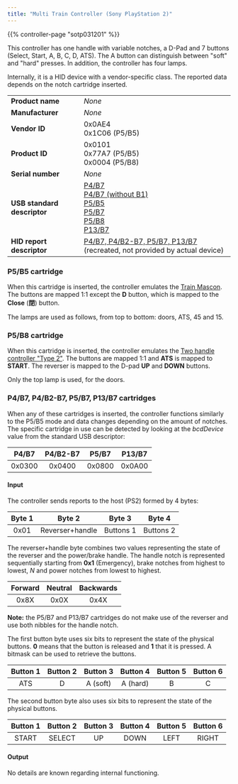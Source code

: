 ```yaml
---
title: "Multi Train Controller (Sony PlayStation 2)"
---
```


{{% controller-page "sotp031201" %}}

This controller has one handle with variable notches, a D-Pad and 7 buttons (Select, Start, A, B, C, D, ATS). The A button can distinguish between "soft" and "hard" presses. In addition, the controller has four lamps.

Internally, it is a HID device with a vendor-specific class. The reported data depends on the notch cartridge inserted. 

|                             |                                           |
|-----------------------------|-------------------------------------------|
| **Product name**            | *None*                                    |
| **Manufacturer**            | *None*                                    |
| **Vendor ID**               | 0x0AE4<br>0x1C06 (P5/B5)                  |
| **Product ID**              | 0x0101<br>0x77A7 (P5/B5)<br>0x0004 (P5/B8) |
| **Serial number**           | *None*                                    |
| **USB standard descriptor** | [P4/B7](/controllers/usb/descriptors/sotp031201-P4B7_standard-descriptor.txt)<br>[P4/B7 (without B1)](/controllers/usb/descriptors/sotp031201-P4B1B7_standard-descriptor.txt)<br>[P5/B5](/controllers/usb/descriptors/sotp031201-P5B5_standard-descriptor.txt)<br>[P5/B7](/controllers/usb/descriptors/sotp031201-P5B7_standard-descriptor.txt)<br>[P5/B8](/controllers/usb/descriptors/sotp031201-P5B8_standard-descriptor.txt)<br>[P13/B7](/controllers/usb/descriptors/sotp031201-P13B7_standard-descriptor.txt) |
| **HID report descriptor**   | [P4/B7, P4/B2-B7, P5/B7, P13/B7](/controllers/usb/descriptors/sotp031201_hid-report-descriptor.txt) (recreated, not provided by actual device) |

### P5/B5 cartridge

When this cartridge is inserted, the controller emulates the [Train Mascon](/controllers/usb/cotm02001). The buttons are mapped 1:1 except the **D** button, which is mapped to the **Close** (**閉**) button.

The lamps are used as follows, from top to bottom: doors, ATS, 45 and 15.

### P5/B8 cartridge

When this cartridge is inserted, the controller emulates the [Two handle controller "Type 2"](/controllers/usb/tcpp20009). The buttons are mapped 1:1 and **ATS** is mapped to **START**. The reverser is mapped to the D-pad **UP** and **DOWN** buttons.

Only the top lamp is used, for the doors.

### P4/B7, P4/B2-B7, P5/B7, P13/B7 cartridges

When any of these cartridges is inserted, the controller functions similarly to the P5/B5 mode and data changes depending on the amount of notches. The specific cartridge in use can be detected by looking at the *bcdDevice* value from the standard USB descriptor:

| P4/B7  | P4/B2-B7 | P5/B7  |P13/B7  |
|:------:|:--------:|:------:|:------:|
| 0x0300 | 0x0400   | 0x0800 | 0x0A00 |

#### Input

The controller sends reports to the host (PS2) formed by 4 bytes:

| Byte 1 | Byte 2          | Byte 3    | Byte 4    |
|:------:|:---------------:|:---------:|:---------:|
| 0x01   | Reverser+handle | Buttons 1 | Buttons 2 |

The reverser+handle byte combines two values representing the state of the reverser and the power/brake handle. The handle notch is represented sequentially starting from **0x1** (Emergency), brake notches from highest to lowest, *N* and power notches from lowest to highest.

| Forward | Neutral | Backwards |
|:-------:|:-------:|:---------:|
| 0x8X    | 0x0X    | 0x4X      |

**Note:** the P5/B7 and P13/B7 cartridges do not make use of the reverser and use both nibbles for the handle notch.

The first button byte uses six bits to represent the state of the physical buttons. **0** means that the button is released and **1** that it is pressed. A bitmask can be used to retrieve the buttons.

| Button 1 | Button 2 | Button 3 | Button 4 | Button 5 | Button 6 |
|:--------:|:--------:|:--------:|:--------:|:--------:|:--------:|
| ATS      | D        | A (soft) | A (hard) | B        | C        |

The second button byte also uses six bits to represent the state of the physical buttons.

| Button 1 | Button 2 | Button 3 | Button 4 | Button 5 | Button 6 |
|:--------:|:--------:|:--------:|:--------:|:--------:|:--------:|
| START    | SELECT   | UP       | DOWN     | LEFT     | RIGHT    |

#### Output

No details are known regarding internal functioning. 
